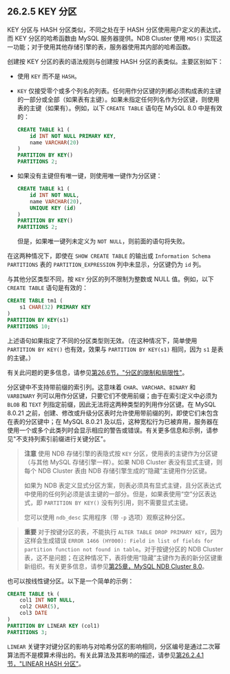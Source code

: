 ## 26.2.5 KEY 分区

KEY 分区与 HASH 分区类似，不同之处在于 HASH 分区使用用户定义的表达式，而 KEY 分区的哈希函数由 MySQL 服务器提供。NDB Cluster 使用 `MD5()` 实现这一功能；对于使用其他存储引擎的表，服务器使用其内部的哈希函数。

创建按 KEY 分区的表的语法规则与创建按 HASH 分区的表类似。主要区别如下：

- 使用 `KEY` 而不是 `HASH`。
- `KEY` 仅接受零个或多个列名的列表。任何用作分区键的列都必须构成表的主键的一部分或全部（如果表有主键）。如果未指定任何列名作为分区键，则使用表的主键（如果有）。例如，以下 `CREATE TABLE` 语句在 MySQL 8.0 中是有效的：

  ```sql
  CREATE TABLE k1 (
      id INT NOT NULL PRIMARY KEY,
      name VARCHAR(20)
  )
  PARTITION BY KEY()
  PARTITIONS 2;
  ```

- 如果没有主键但有唯一键，则使用唯一键作为分区键：

  ```sql
  CREATE TABLE k1 (
      id INT NOT NULL,
      name VARCHAR(20),
      UNIQUE KEY (id)
  )
  PARTITION BY KEY()
  PARTITIONS 2;
  ```

  但是，如果唯一键列未定义为 `NOT NULL`，则前面的语句将失败。

在这两种情况下，即使在 `SHOW CREATE TABLE` 的输出或 `Information Schema PARTITIONS` 表的 `PARTITION_EXPRESSION` 列中未显示，分区键仍为 `id` 列。

与其他分区类型不同，按 `KEY` 分区的列不限制为整数或 NULL 值。例如，以下 `CREATE TABLE` 语句是有效的：

```sql
CREATE TABLE tm1 (
    s1 CHAR(32) PRIMARY KEY
)
PARTITION BY KEY(s1)
PARTITIONS 10;
```

上述语句如果指定了不同的分区类型则无效。（在这种情况下，简单使用 `PARTITION BY KEY()` 也有效，效果与 `PARTITION BY KEY(s1)` 相同，因为 `s1` 是表的主键。）

有关此问题的更多信息，请参见[第26.6节，"分区的限制和局限性"](#266-restrictions-and-limitations-on-partitioning)。

分区键中不支持带前缀的索引列。这意味着 `CHAR`、`VARCHAR`、`BINARY` 和 `VARBINARY` 列可以用作分区键，只要它们不使用前缀；由于在索引定义中必须为 `BLOB` 和 `TEXT` 列指定前缀，因此无法将这两种类型的列用作分区键。在 MySQL 8.0.21 之前，创建、修改或升级分区表时允许使用带前缀的列，即使它们未包含在表的分区键中；在 MySQL 8.0.21 及以后，这种宽松行为已被弃用，服务器在使用一个或多个此类列时会显示相应的警告或错误。有关更多信息和示例，请参见"不支持列索引前缀进行关键分区"。

> **注意**
> 使用 NDB 存储引擎的表隐式按 `KEY` 分区，使用表的主键作为分区键（与其他 MySQL 存储引擎一样）。如果 NDB Cluster 表没有显式主键，则每个 NDB Cluster 表由 NDB 存储引擎生成的“隐藏”主键用作分区键。
>
> 如果为 NDB 表定义显式分区方案，则表必须具有显式主键，且分区表达式中使用的任何列必须是该主键的一部分。但是，如果表使用“空”分区表达式，即 `PARTITION BY KEY()` 没有列引用，则不需要显式主键。
>
> 您可以使用 `ndb_desc` 实用程序（带 `-p` 选项）观察这种分区。

> **重要**
> 对于按键分区的表，不能执行 `ALTER TABLE DROP PRIMARY KEY`，因为这样会生成错误 `ERROR 1466 (HY000): Field in list of fields for partition function not found in table`。对于按键分区的 NDB Cluster 表，这不是问题；在这种情况下，表将使用“隐藏”主键作为表的新分区键重新组织。有关更多信息，请参见[第25章，MySQL NDB Cluster 8.0](#chapter-25-mysql-ndb-cluster-80)。

也可以按线性键分区。以下是一个简单的示例：

```sql
CREATE TABLE tk (
    col1 INT NOT NULL,
    col2 CHAR(5),
    col3 DATE
)
PARTITION BY LINEAR KEY (col1)
PARTITIONS 3;
```

`LINEAR` 关键字对键分区的影响与对哈希分区的影响相同，分区编号是通过二次幂算法而不是模算术得出的。有关此算法及其影响的描述，请参见[第26.2.4.1节，"LINEAR HASH 分区"](#26241-linear-hash-partitioning)。